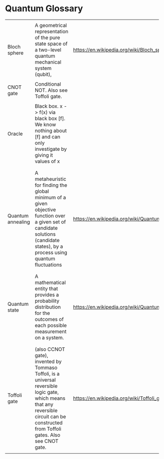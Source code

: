 # Quantum Glossary



|                   |                                                              |                                                 |
| ----------------- | ------------------------------------------------------------ | ----------------------------------------------- |
|                   |                                                              |                                                 |
| Bloch sphere      | A geometrical  representation of the pure state space of a two-level quantum mechanical  system (qubit), | https://en.wikipedia.org/wiki/Bloch_sphere      |
|                   |                                                              |                                                 |
| CNOT gate         | Conditional NOT. Also see Toffoli gate.                      |                                                 |
|                   |                                                              |                                                 |
| Oracle            | Black box. x ->  f(x) via black box [f]. We know nothing about [f] and can only investigate by  giving it values of x |                                                 |
|                   |                                                              |                                                 |
|                   |                                                              |                                                 |
| Quantum annealing | A metaheuristic for finding the global  minimum of a given objective function over a given set of candidate solutions  (candidate states), by a process using quantum fluctuations | https://en.wikipedia.org/wiki/Quantum_annealing |
|                   |                                                              |                                                 |
|                   |                                                              |                                                 |
| Quantum state     | A mathematical  entity that provides a probability distribution for the outcomes of each  possible measurement on a system. | https://en.wikipedia.org/wiki/Quantum_state     |
|                   |                                                              |                                                 |
|                   |                                                              |                                                 |
| Toffoli gate      | (also CCNOT gate),  invented by Tommaso Toffoli, is a universal reversible logic gate, which  means that any reversible circuit can be constructed from Toffoli gates. Also see CNOT gate. | https://en.wikipedia.org/wiki/Toffoli_gate      |
|                   |                                                              |                                                 |